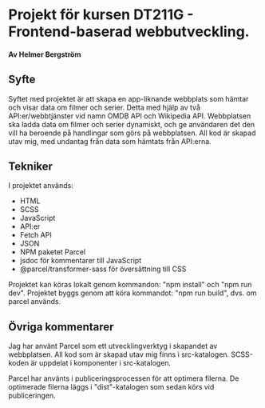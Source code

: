 # Projekt för kursen DT211G - Frontend-baserad webbutveckling.
#### Av Helmer Bergström

## Syfte
Syftet med projektet är att skapa en app-liknande webbplats som hämtar och visar data om filmer och serier. Detta med hjälp av två API:er/webbtjänster vid namn OMDB API och Wikipedia API.
Webbplatsen ska ladda data om filmer och serier dynamiskt, och ge användaren det den vill ha beroende på handlingar som görs på webbplatsen. All kod är skapad utav mig, med undantag från data som hämtats från API:erna.

## Tekniker
I projektet används:
- HTML
- SCSS
- JavaScript
- API:er
- Fetch API
- JSON
- NPM paketet Parcel
- jsdoc för kommentarer till JavaScript
- @parcel/transformer-sass för översättning till CSS

Projektet kan köras lokalt genom kommandon: "npm install" och "npm run dev".
Projektet byggs genom att köra kommandot: "npm run build", dvs. om parcel används.

## Övriga kommentarer
Jag har använt Parcel som ett utvecklingverktyg i skapandet av webbplatsen. All kod som är skapad utav mig finns i src-katalogen. SCSS-koden är uppdelat i komponenter i src-katalogen. 

Parcel har använts i publiceringsprocessen för att optimera filerna. De optimerade filerna läggs i "dist"-katalogen som sedan körs vid publiceringen. 
